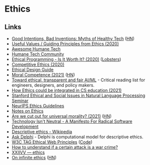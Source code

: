 # Ethics


## Links

- [Good Intentions, Bad Inventions: Myths of Healthy Tech](https://datasociety.net/wp-content/uploads/2020/10/Healthy-Tech-Myths-DataSociety-20201007.pdf) ([HN](https://news.ycombinator.com/item?id=24744029))
- [Useful Values / Guiding Principles from Ethics (2020)](https://lowercaseopinions.com/useful-values)
- [Awesome Humane Tech](https://github.com/humanetech-community/awesome-humane-tech)
- [Humane Tech Community](https://community.humanetech.com/)
- [Ethical Programming - Is It Worth It? (2020)](https://pragmaticpineapple.com/ethical-programming-is-it-worth-it/) ([Lobsters](https://lobste.rs/s/lr8mgr/ethical_programming_is_it_worth_it))
- [Competitive Ethics (2020)](https://milan.cvitkovic.net/writing/ethics/)
- [Ethical Design Guide](https://ethicaldesign.guide/)
- [Moral Competence (2021)](https://evanjconrad.com/posts/moral-competence) ([HN](https://news.ycombinator.com/item?id=25648186))
- [Toward ethical, transparent and fair AI/ML](https://github.com/rockita/criticalML) - Critical reading list for engineers, designers, and policy makers.
- [How Ethics could be integrated in CS education (2021)](https://twitter.com/nprandchill/status/1374774492111720449)
- [Stanford Ethical and Social Issues in Natural Language Processing Seminar](https://web.stanford.edu/class/cs384/)
- [NeurIPS Ethics Guidelines](https://neurips.cc/public/EthicsGuidelines)
- [Notes on Ethics](https://paul.copplest.one/knowledge/philosophy/ethics.html)
- [Are we cut out for universal morality? (2021)](https://nautil.us/issue/100/outsiders/are-we-cut-out-for-universal-morality) ([HN](https://news.ycombinator.com/item?id=27336272))
- [Technology Isn't Neutral - A Manifesto For Radical Software Development](http://cryto.net/~joepie91/manifesto.html)
- [Descriptive ethics - Wikipedia](https://en.wikipedia.org/wiki/Descriptive_ethics)
- [Ask Delphi](https://delphi.allenai.org/) - Delphi is computational model for descriptive ethics.
- [W3C TAG Ethical Web Principles](https://w3ctag.github.io/ethical-web-principles/) ([Code](https://github.com/w3ctag/ethical-web-principles))
- [How to understand if a certain attack is a war crime?](https://twitter.com/OPokalchuk/status/1499328463081070594)
- [XXIIVV — ethics](https://wiki.xxiivv.com/site/ethics.html)
- [On infinite ethics](https://handsandcities.com/2022/01/30/on-infinite-ethics/) ([HN](https://news.ycombinator.com/item?id=30798431))
